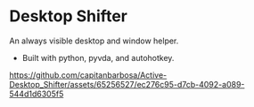 # Desktop Shifter

An always visible desktop and window helper.

- Built with python, pyvda, and autohotkey.

https://github.com/capitanbarbosa/Active-Desktop_Shifter/assets/65256527/ec276c95-d7cb-4092-a089-544d1d6305f5
